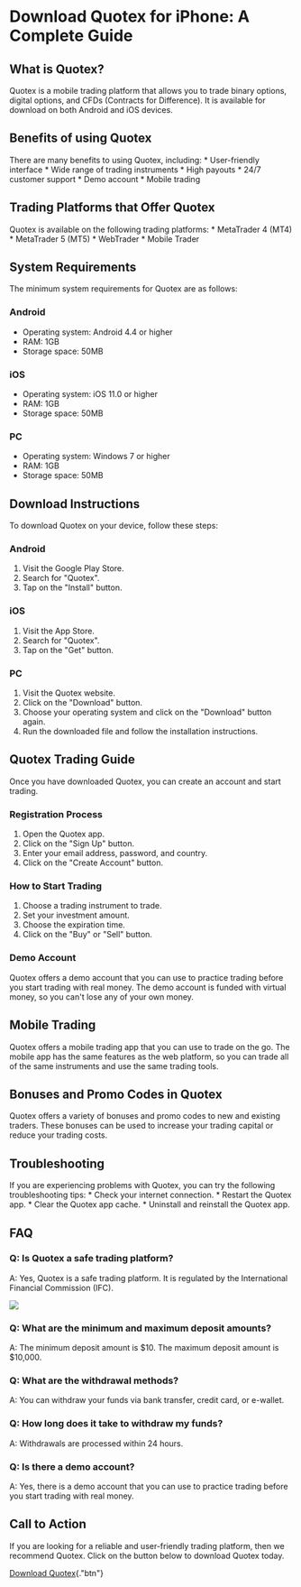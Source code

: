# Download Quotex for iPhone: A Complete Guide

## What is Quotex?

Quotex is a mobile trading platform that allows you to trade binary
options, digital options, and CFDs (Contracts for Difference). It is
available for download on both Android and iOS devices.

## Benefits of using Quotex

There are many benefits to using Quotex, including: \* User-friendly
interface \* Wide range of trading instruments \* High payouts \* 24/7
customer support \* Demo account \* Mobile trading

## Trading Platforms that Offer Quotex

Quotex is available on the following trading platforms: \* MetaTrader 4
(MT4) \* MetaTrader 5 (MT5) \* WebTrader \* Mobile Trader

## System Requirements

The minimum system requirements for Quotex are as follows:

### Android

-   Operating system: Android 4.4 or higher
-   RAM: 1GB
-   Storage space: 50MB

### iOS

-   Operating system: iOS 11.0 or higher
-   RAM: 1GB
-   Storage space: 50MB

### PC

-   Operating system: Windows 7 or higher
-   RAM: 1GB
-   Storage space: 50MB

## Download Instructions

To download Quotex on your device, follow these steps:

### Android

1.  Visit the Google Play Store.
2.  Search for "Quotex".
3.  Tap on the "Install" button.

### iOS

1.  Visit the App Store.
2.  Search for "Quotex".
3.  Tap on the "Get" button.

### PC

1.  Visit the Quotex website.
2.  Click on the "Download" button.
3.  Choose your operating system and click on the "Download"
    button again.
4.  Run the downloaded file and follow the installation instructions.

## Quotex Trading Guide

Once you have downloaded Quotex, you can create an account and start
trading.

### Registration Process

1.  Open the Quotex app.
2.  Click on the "Sign Up" button.
3.  Enter your email address, password, and country.
4.  Click on the "Create Account" button.

### How to Start Trading

1.  Choose a trading instrument to trade.
2.  Set your investment amount.
3.  Choose the expiration time.
4.  Click on the "Buy" or "Sell" button.

### Demo Account

Quotex offers a demo account that you can use to practice trading before
you start trading with real money. The demo account is funded with
virtual money, so you can\'t lose any of your own money.

## Mobile Trading

Quotex offers a mobile trading app that you can use to trade on the go.
The mobile app has the same features as the web platform, so you can
trade all of the same instruments and use the same trading tools.

## Bonuses and Promo Codes in Quotex

Quotex offers a variety of bonuses and promo codes to new and existing
traders. These bonuses can be used to increase your trading capital or
reduce your trading costs.

## Troubleshooting

If you are experiencing problems with Quotex, you can try the following
troubleshooting tips: \* Check your internet connection. \* Restart the
Quotex app. \* Clear the Quotex app cache. \* Uninstall and reinstall
the Quotex app.

## FAQ

### Q: Is Quotex a safe trading platform?

A: Yes, Quotex is a safe trading platform. It is regulated by the
International Financial Commission (IFC).

[![](https://static.quotex.io/files/5_en/300_250.jpg)](https://traff.sbs/brokerqxsignupf)

### Q: What are the minimum and maximum deposit amounts?

A: The minimum deposit amount is \$10. The maximum deposit amount is
\$10,000.

### Q: What are the withdrawal methods?

A: You can withdraw your funds via bank transfer, credit card, or
e-wallet.

### Q: How long does it take to withdraw my funds?

A: Withdrawals are processed within 24 hours.

### Q: Is there a demo account?

A: Yes, there is a demo account that you can use to practice trading
before you start trading with real money.

## Call to Action

If you are looking for a reliable and user-friendly trading platform,
then we recommend Quotex. Click on the button below to download Quotex
today.

[Download Quotex](\%22https://traff.sbs/quotexonelink\%22){."btn"}

